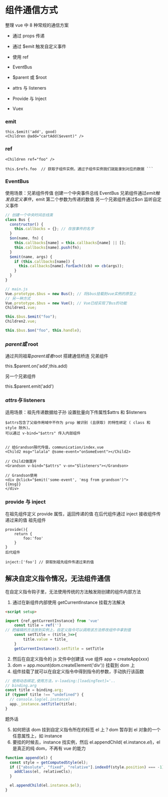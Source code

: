 # 组件通信方式

整理 vue 中 8 种常规的通信方案

- 通过 props 传递

- 通过 $emit 触发自定义事件

- 使用 ref

- EventBus

- $parent 或 $root

- attrs 与 listeners

- Provide 与 Inject

- Vuex

### emit

```
this.$emit('add', good)
<Children @add="cartAdd($event)" />
```

### ref

````
<Children ref="foo" />

this.$refs.foo  // 获取子组件实例，通过子组件实例我们就能拿到对应的数据 ```
````

### EventBus

使用场景：兄弟组件传值
创建一个中央事件总线 EventBus
兄弟组件通过$emit触发自定义事件，$emit 第二个参数为传递的数值
另一个兄弟组件通过$on 监听自定义事件

```js
// 创建一个中央时间总线类
class Bus {
  constructor() {
    this.callbacks = {}; // 存放事件的名字
  }
  $on(name, fn) {
    this.callbacks[name] = this.callbacks[name] || [];
    this.callbacks[name].push(fn);
  }
  $emit(name, args) {
    if (this.callbacks[name]) {
      this.callbacks[name].forEach((cb) => cb(args));
    }
  }
}

// main.js
Vue.prototype.$bus = new Bus(); // 将$bus挂载到vue实例的原型上
// 另一种方式
Vue.prototype.$bus = new Vue(); // Vue已经实现了Bus的功能
Children1.vue;

this.$bus.$emit("foo");
Children2.vue;

this.$bus.$on("foo", this.handle);
```

### $parent 或$ root

通过共同祖辈$parent或者$root 搭建通信桥连
兄弟组件

this.$parent.on('add',this.add)

另一个兄弟组件

this.$parent.emit('add')

### $attrs 与$ listeners

适用场景：祖先传递数据给子孙
设置批量向下传属性$attrs 和 $listeners

```
$attrs包含了父级作用域中不作为 prop 被识别 (且获取) 的特性绑定 ( class 和 style 除外)。
可以通过 v-bind="$attrs" 传⼊内部组件


// 给Grandson隔代传值，communication/index.vue
<Child2 msg="lalala" @some-event="onSomeEvent"></Child2>

// Child2做展开
<Grandson v-bind="$attrs" v-on="$listeners"></Grandson>

// Grandson使⽤
<div @click="$emit('some-event', 'msg from grandson')">
{{msg}}
</div>
```

### provide 与 inject

在祖先组件定义 provide 属性，返回传递的值
在后代组件通过 inject 接收组件传递过来的值
祖先组件

```
provide(){
    return {
        foo:'foo'
    }
}
后代组件

inject:['foo'] // 获取到祖先组件传递过来的值
```

## 解决自定义指令情况，无法组件通信

在自定义指令钩子里，无法使用传统的方法触发刚创建的组件内部方法

1. 通过在新组件内部使用 getCurrentInstance 挂载方法解决

```html
<script setup>

import {ref,getCurrentInstance} from 'vue'
    const title = ref('')
// 把编辑的方法放到实例上，自定义指令可以调用该方法修改组件中拿到值
    const setTitle = (title_)=>{
        title.value = title_
    }
    getCurrentInstance().setTitle = setTitle


```

2. 然后在自定义指令的 js 文件中创建该 vue 组件 app = createApp(xxx)
3. dom = app.mount(dom.createElement('div')) 挂载到 dom 上
4. 组件挂载了就可以在自定义指令中得到指令的参数，手动执行该函数

```js
// 使用动态绑定,使用方法，v-loading:[loadingText]='..
// binding.arg
const title = binding.arg;
if (typeof title !== "undefined") {
  // console.log(el.instance)
  app._instance.setTitle(title);
}
```

题外话

5. 如何把该 dom 挂到自定义指令所在的标签 el 上？dom 暂存到 el 对象的一个任意属性上，如 instance
6. 要挂的时候去，instance 找实例，然后 el.appendChild( el.instance.$el)，$el 是真正的纯 dom，不再有 vue 的能力

```js
function append(el) {
  const style = getComputedStyle(el);
  if (["absolute", "fixed", "relative"].indexOf(style.position) === -1) {
    addClass(el, relativeCls);
  }

  el.appendChild(el.instance.$el);
}
```
